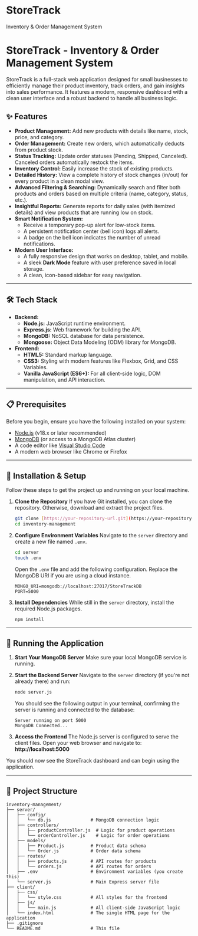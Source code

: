 # StoreTrack
Inventory &amp; Order Management System
# StoreTrack - Inventory & Order Management System

StoreTrack is a full-stack web application designed for small businesses to efficiently manage their product inventory, track orders, and gain insights into sales performance. It features a modern, responsive dashboard with a clean user interface and a robust backend to handle all business logic.



## ✨ Features

* **Product Management:** Add new products with details like name, stock, price, and category.
* **Order Management:** Create new orders, which automatically deducts from product stock.
* **Status Tracking:** Update order statuses (Pending, Shipped, Canceled). Canceled orders automatically restock the items.
* **Inventory Control:** Easily increase the stock of existing products.
* **Detailed History:** View a complete history of stock changes (in/out) for every product in a clean modal view.
* **Advanced Filtering & Searching:** Dynamically search and filter both products and orders based on multiple criteria (name, category, status, etc.).
* **Insightful Reports:** Generate reports for daily sales (with itemized details) and view products that are running low on stock.
* **Smart Notification System:**
    * Receive a temporary pop-up alert for low-stock items.
    * A persistent notification center (bell icon) logs all alerts.
    * A badge on the bell icon indicates the number of unread notifications.
* **Modern User Interface:**
    * A fully responsive design that works on desktop, tablet, and mobile.
    * A sleek **Dark Mode** feature with user preference saved in local storage.
    * A clean, icon-based sidebar for easy navigation.

---

## 🛠️ Tech Stack

* **Backend:**
    * **Node.js:** JavaScript runtime environment.
    * **Express.js:** Web framework for building the API.
    * **MongoDB:** NoSQL database for data persistence.
    * **Mongoose:** Object Data Modeling (ODM) library for MongoDB.
* **Frontend:**
    * **HTML5:** Standard markup language.
    * **CSS3:** Styling with modern features like Flexbox, Grid, and CSS Variables.
    * **Vanilla JavaScript (ES6+):** For all client-side logic, DOM manipulation, and API interaction.

---

## 📋 Prerequisites

Before you begin, ensure you have the following installed on your system:
* [Node.js](https://nodejs.org/en/) (v18.x or later recommended)
* [MongoDB](https://www.mongodb.com/try/download/community) (or access to a MongoDB Atlas cluster)
* A code editor like [Visual Studio Code](https://code.visualstudio.com/)
* A modern web browser like Chrome or Firefox

---

## 🚀 Installation & Setup

Follow these steps to get the project up and running on your local machine.

1.  **Clone the Repository**
    If you have Git installed, you can clone the repository. Otherwise, download and extract the project files.
    ```bash
    git clone [https://your-repository-url.git](https://your-repository-url.git)
    cd inventory-management
    ```

2.  **Configure Environment Variables**
    Navigate to the `server` directory and create a new file named `.env`.
    ```bash
    cd server
    touch .env
    ```
    Open the `.env` file and add the following configuration. Replace the MongoDB URI if you are using a cloud instance.
    ```env
    MONGO_URI=mongodb://localhost:27017/StoreTrackDB
    PORT=5000
    ```

3.  **Install Dependencies**
    While still in the `server` directory, install the required Node.js packages.
    ```bash
    npm install
    ```

---

## 🏃 Running the Application

1.  **Start Your MongoDB Server**
    Make sure your local MongoDB service is running.

2.  **Start the Backend Server**
    Navigate to the `server` directory (if you're not already there) and run:
    ```bash
    node server.js
    ```
    You should see the following output in your terminal, confirming the server is running and connected to the database:
    ```
    Server running on port 5000
    MongoDB Connected...
    ```

3.  **Access the Frontend**
    The Node.js server is configured to serve the client files. Open your web browser and navigate to:
    **http://localhost:5000**

You should now see the StoreTrack dashboard and can begin using the application.

---

## 📁 Project Structure

```
inventory-management/
├── server/
│   ├── config/
│   │   └── db.js               # MongoDB connection logic
│   ├── controllers/
│   │   ├── productController.js  # Logic for product operations
│   │   └── orderController.js    # Logic for order operations
│   ├── models/
│   │   ├── Product.js          # Product data schema
│   │   └── Order.js            # Order data schema
│   ├── routes/
│   │   ├── products.js         # API routes for products
│   │   └── orders.js           # API routes for orders
│   ├── .env                    # Environment variables (you create this)
│   └── server.js               # Main Express server file
├── client/
│   ├── css/
│   │   └── style.css           # All styles for the frontend
│   ├── js/
│   │   └── main.js             # All client-side JavaScript logic
│   └── index.html              # The single HTML page for the application
├── .gitignore
└── README.md                   # This file
```